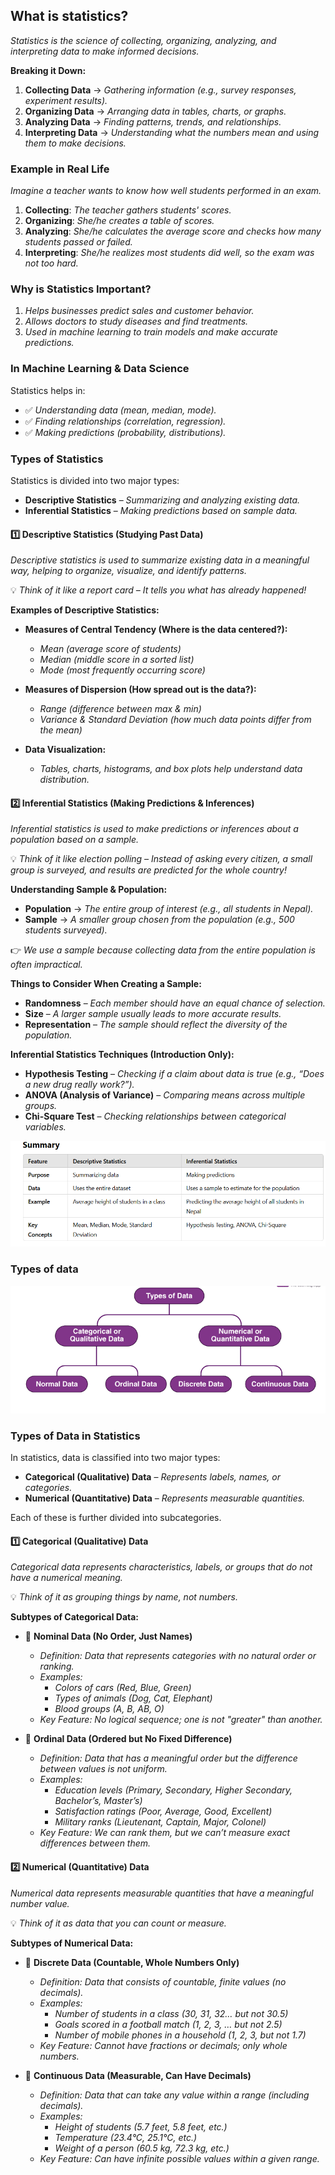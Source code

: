 ## **What is statistics?**
*Statistics is the science of collecting, organizing, analyzing, and interpreting data to make informed decisions.*

**Breaking it Down:**
1. **Collecting Data** → *Gathering information (e.g., survey responses, experiment results).*
2. **Organizing Data** → *Arranging data in tables, charts, or graphs.*
3. **Analyzing Data** → *Finding patterns, trends, and relationships.*
4. **Interpreting Data** → *Understanding what the numbers mean and using them to make decisions.*

### Example in Real Life

*Imagine a teacher wants to know how well students performed in an exam.*

1. **Collecting**: *The teacher gathers students' scores.*
2. **Organizing**: *She/he creates a table of scores.*
3. **Analyzing**: *She/he calculates the average score and checks how many students passed or failed.*
4. **Interpreting**: *She/he realizes most students did well, so the exam was not too hard.*

### Why is Statistics Important?

1. *Helps businesses predict sales and customer behavior.*
2. *Allows doctors to study diseases and find treatments.*
3. *Used in machine learning to train models and make accurate predictions.*

### In Machine Learning & Data Science

Statistics helps in:
- ✅ *Understanding data (mean, median, mode).*
- ✅ *Finding relationships (correlation, regression).*
- ✅ *Making predictions (probability, distributions).*


### Types of Statistics

Statistics is divided into two major types:

- **Descriptive Statistics** – *Summarizing and analyzing existing data.*
- **Inferential Statistics** – *Making predictions based on sample data.*

#### 1️⃣ Descriptive Statistics (Studying Past Data)

*Descriptive statistics is used to summarize existing data in a meaningful way, helping to organize, visualize, and identify patterns.*

💡 *Think of it like a report card – It tells you what has already happened!*

**Examples of Descriptive Statistics:**

- **Measures of Central Tendency (Where is the data centered?):**
  - *Mean (average score of students)*
  - *Median (middle score in a sorted list)*
  - *Mode (most frequently occurring score)*

- **Measures of Dispersion (How spread out is the data?):**
  - *Range (difference between max & min)*
  - *Variance & Standard Deviation (how much data points differ from the mean)*

- **Data Visualization:**
  - *Tables, charts, histograms, and box plots help understand data distribution.*

#### 2️⃣ Inferential Statistics (Making Predictions & Inferences)

*Inferential statistics is used to make predictions or inferences about a population based on a sample.*

💡 *Think of it like election polling – Instead of asking every citizen, a small group is surveyed, and results are predicted for the whole country!*

**Understanding Sample & Population:**

- **Population** → *The entire group of interest (e.g., all students in Nepal).*
- **Sample** → *A smaller group chosen from the population (e.g., 500 students surveyed).*

👉 *We use a sample because collecting data from the entire population is often impractical.*

**Things to Consider When Creating a Sample:**

- **Randomness** – *Each member should have an equal chance of selection.*
- **Size** – *A larger sample usually leads to more accurate results.*
- **Representation** – *The sample should reflect the diversity of the population.*

**Inferential Statistics Techniques (Introduction Only):**

- **Hypothesis Testing** – *Checking if a claim about data is true (e.g., “Does a new drug really work?”).*
- **ANOVA (Analysis of Variance)** – *Comparing means across multiple groups.*
- **Chi-Square Test** – *Checking relationships between categorical variables.*


![summary](../images/summary.png)

### Types of data

![Types of data](../images/Types-of-Data-in-Statistics.png)

### Types of Data in Statistics

In statistics, data is classified into two major types:

- **Categorical (Qualitative) Data** – *Represents labels, names, or categories.*
- **Numerical (Quantitative) Data** – *Represents measurable quantities.*

Each of these is further divided into subcategories.

#### 1️⃣ Categorical (Qualitative) Data

*Categorical data represents characteristics, labels, or groups that do not have a numerical meaning.*

💡 *Think of it as grouping things by name, not numbers.*

**Subtypes of Categorical Data:**

- 📌 **Nominal Data (No Order, Just Names)**

  - *Definition: Data that represents categories with no natural order or ranking.*
  - *Examples:*
    - *Colors of cars (Red, Blue, Green)*
    - *Types of animals (Dog, Cat, Elephant)*
    - *Blood groups (A, B, AB, O)*
  - *Key Feature: No logical sequence; one is not "greater" than another.*

- 📌 **Ordinal Data (Ordered but No Fixed Difference)**

  - *Definition: Data that has a meaningful order but the difference between values is not uniform.*
  - *Examples:*
    - *Education levels (Primary, Secondary, Higher Secondary, Bachelor’s, Master’s)*
    - *Satisfaction ratings (Poor, Average, Good, Excellent)*
    - *Military ranks (Lieutenant, Captain, Major, Colonel)*
  - *Key Feature: We can rank them, but we can’t measure exact differences between them.*

#### 2️⃣ Numerical (Quantitative) Data

*Numerical data represents measurable quantities that have a meaningful number value.*

💡 *Think of it as data that you can count or measure.*

**Subtypes of Numerical Data:**

- 📌 **Discrete Data (Countable, Whole Numbers Only)**

  - *Definition: Data that consists of countable, finite values (no decimals).*
  - *Examples:*
    - *Number of students in a class (30, 31, 32… but not 30.5)*
    - *Goals scored in a football match (1, 2, 3, … but not 2.5)*
    - *Number of mobile phones in a household (1, 2, 3, but not 1.7)*
  - *Key Feature: Cannot have fractions or decimals; only whole numbers.*

- 📌 **Continuous Data (Measurable, Can Have Decimals)**

  - *Definition: Data that can take any value within a range (including decimals).*
  - *Examples:*
    - *Height of students (5.7 feet, 5.8 feet, etc.)*
    - *Temperature (23.4°C, 25.1°C, etc.)*
    - *Weight of a person (60.5 kg, 72.3 kg, etc.)*
  - *Key Feature: Can have infinite possible values within a given range.*
